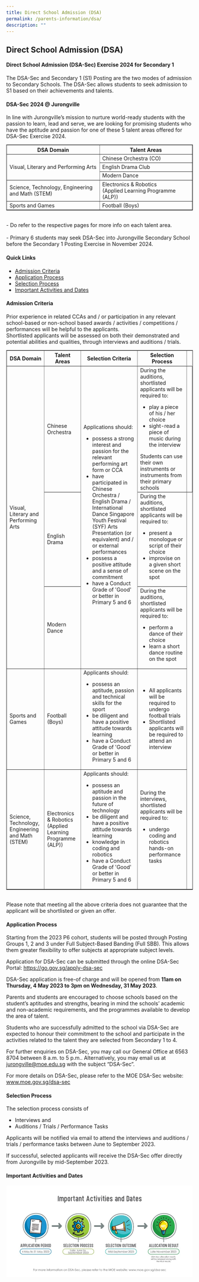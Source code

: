 ```yaml
---
title: Direct School Admission (DSA)
permalink: /parents-information/dsa/
description: ""
---
```

## Direct School Admission (DSA)


#### Direct School Admission (DSA-Sec) Exercise 2024 for Secondary 1

The DSA-Sec and Secondary 1 (S1) Posting are the two modes of admission to Secondary Schools. The DSA-Sec allows students to seek admission to S1 based on their achievements and talents.

#### DSA-Sec 2024 @ Jurongville

In line with Jurongville’s mission to nurture world-ready students with the passion to learn, lead and serve, we are looking for promising students who have the aptitude and passion for one of these 5 talent areas offered for DSA-Sec Exercise 2024.

<table width="80%" border="1">
<tbody>
<tr>
	<th width="50%"><center><b>DSA Domain</b></center></th>
	<th width="50%"><center><b>Talent Areas</b></center></th>
	</tr>
	<tr>
		<td rowspan="3">Visual, Literary and Performing Arts</td>
		<td>Chinese Orchestra (CO)</td>
	</tr>
	<tr>
		<td>English Drama Club</td>
	</tr>
	<tr>
		<td>Modern Dance</td>
	</tr>
	<tr>
		<td>Science, Technology, Engineering<br>and Math (STEM)</td>
		<td>Electronics &amp; Robotics<br>(Applied Learning Programme (ALP))</td></tr>
	<tr>
		<td>Sports and Games</td>
		<td>Football (Boys)</td>
</tr>
</tbody>
</table>
<br>
- Do refer to the respective pages for more info on each talent area.<br><br>
- Primary 6 students may seek DSA-Sec into Jurongville Secondary School before the Secondary 1 Posting Exercise in November 2024.

#### Quick Links
* [Admission Criteria](/parents-information/dsa/#AdmissionCriteria)
* [Application Process](/parents-information/dsa/#AppicationProcess)
* [Selection Process](/parents-information/dsa/SelectionProcess)
* [Important Activities and Dates](/parents-information/dsa/#ImportantActivitiesandDates)


<a id="AdmissionCriteria"></a>
#### Admission Criteria

Prior experience in related CCAs and / or participation in any relevant school-based or non-school based awards / activities / competitions / performances will be helpful to the applicants. <br>
Shortlisted applicants will be assessed on both their demonstrated and potential abilities and qualities, through interviews and auditions / trials.

<table border="1" width="100">
	<tbody>
		<tr>
			<th>DSA Domain</th>
			<th>Talent Areas</th>
			<th>Selection Criteria</th>
			<th> Selection Process</th>
		</tr>
		<tr>
			<td rowspan="3"> Visual, Literary and Performing Arts</td>
			<td>Chinese Orchestra</td>
			<td rowspan="3">Applications should:<br><ul><li>possess a strong interest and passion for the relevant performing art form or CCA</li><li>have participated in Chinese Orchestra / English Drama / International Dance Singapore Youth Festival (SYF) Arts Presentation (or equivalent) and / or external performances</li><li>possess a positive attitude and a sense of commitment</li><li>have a Conduct Grade of 'Good' or better in Primary 5 and 6</li></ul></td>
			<td>During the auditions, shortlisted applicants will be required to:<ul><li>play a piece of his / her choice</li><li>sight-read a piece of music during the interview</li></ul>
Students can use their own instruments or instruments from their primary schools</td><td>
		</td></tr>
		<tr>
			<td>English Drama</td>
			<td>During the auditions, shortlisted applicants will be required to:<ul><li>present a monologue or script of their choice</li><li>improvise on a given short scene on the spot</li></ul></td>
		</tr>
		<tr>
			<td>Modern Dance</td>
			<td>During the auditions, shortlisted applicants will be required to:<ul><li>perform a dance of their choice</li><li>learn a short dance routine on the spot</li></ul></td>
		</tr>
		<tr>
			<td>Sports and Games</td>
			<td>Football (Boys)</td>
			<td>Applicants should:<ul><li>possess an aptitude, passion and technical skills for the sport</li><li>be diligent and have a positive attitude towards learning</li><li>have a Conduct Grade of 'Good' or better in Primary 5 and 6</li></ul></td>
			<td><ul><li>All applicants will be required to undergo football trials</li><li>Shortlisted applicants will be required to attend an interview</li></ul></td>
		</tr>
		<tr>
			<td>Science, Technology, Engineering and Math (STEM)</td>
			<td>Electronics &amp; Robotics (Applied Learning Programme (ALP))</td>
			<td>Applicants should:<ul><li>possess an aptitude and passion in the future of technology</li><li>be diligent and have a positive attitude towards learning</li><li>knowledge in coding and robotics</li><li>have a Conduct Grade of 'Good' or better in Primary 5 and 6</li></ul></td>
			<td>During the interviews, shortlisted applicants will be required to:<ul><li>undergo coding and robotics hands-on performance tasks</li></ul></td>
		</tr>
	</tbody>
	</table>
	<br>
Please note that meeting all the above criteria does not guarantee that the applicant will be shortlisted or given an offer. <br>

<a id="ApplicationProcess"></a>
#### Application Process

Starting from the 2023 P6 cohort, students will be posted through Posting Groups 1, 2 and 3 under Full Subject-Based Banding (Full SBB). This allows them greater flexibility to offer subjects at appropriate subject levels.

Application for DSA-Sec can be submitted through the online DSA-Sec Portal:
https://go.gov.sg/apply-dsa-sec

DSA-Sec application is free-of charge and will be opened from **11am on Thursday, 4 May 2023 to 3pm on Wednesday, 31 May 2023**.

Parents and students are encouraged to choose schools based on the student’s aptitudes and strengths, bearing in mind the schools’ academic and non-academic requirements, and the programmes available to develop the area of talent.

Students who are successfully admitted to the school via DSA-Sec are expected to honour their commitment to the school and participate in the activities related to the talent they are selected from Secondary 1 to 4. 

For further enquiries on DSA-Sec, you may call our General Office at 6563 8704 between 8 a.m. to 5 p.m.. Alternatively, you may email us at jurongville@moe.edu.sg with the subject “DSA-Sec”.

For more details on DSA-Sec, please refer to the MOE DSA-Sec website: www.moe.gov.sg/dsa-sec 


<a id="SelectionProcess"></a>
#### Selection Process
The selection process consists of 
* Interviews and
* Auditions / Trials / Performance Tasks

Applicants will be notified via email to attend the interviews and auditions / trials / performance tasks between June to September 2023.

If successful, selected applicants will receive the DSA-Sec offer directly from Jurongville by mid-September 2023.


<a id="ImportantActivitiesandDates"></a>
#### Important Activities and Dates
![](/images/importantactivitiesanddates.jpg)